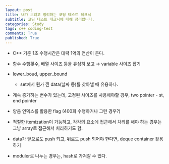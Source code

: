 ```yaml
---
layout: post
title: 내가 보려고 정리하는 코딩 테스트 테크닉
subtitle: 코딩 테스트 테크닉에 대해 정리합니다.
categories: Study
tags: c++ coding-test
comments: True
published: True
---
```


- C++ 기준 1초 수행시간은 대략 1억의 연산이 든다. 
- 함수 수행횟수, 배열 사이즈 등을 유심히 보고 → variable 사이즈 잡기

- lower_boud, upper_bound
    - set에서 뭔가 낀 data(날짜 등)를 찾아낼 때 유용하다. 

- 계속 증가하는 변수가 있는데, 고정된 사이즈를 사용해야할 경우, two pointer - st, end pointer
- 양음 인덱스를 활용한 flag (400회 수행하거나 그런 경우?)

- 적절한 itemization이 가능하고, 각각의 요소에 접근해서 처리를 해야 하는 경우는 그냥 array로 접근해서 처리하기도 함.
- data가 앞으로도 push 되고, 뒤로도 push 되어야 한다면, deque container 활용하기 
- moduler로 나누는 경우는, hash로 가져갈 수 있다. 